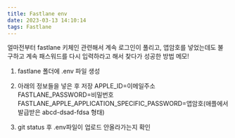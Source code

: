 ```yaml
---
title: Fastlane env
date: 2023-03-13 14:10:14
tags: Fastlane
---
```


얼마전부터 fastlane 키체인 관련해서 계속 로그인이 풀리고, 앱암호를 넣었는데도 불구하고 계속 패스워드를 다시 입력하라고 해서 찾다가 성공한 방법 메모!

1. fastlane 폴더에 .env 파일 생성

2. 아래의 정보들을 넣은 후 저장
APPLE_ID=이메일주소
FASTLANE_PASSWORD=비밀번호
FASTLANE_APPLE_APPLICATION_SPECIFIC_PASSWORD=앱암호(애플에서 발급받은 abcd-dsad-fdsa 형태)

3. git status 후 .env파일이 업로드 안올라가는지 확인